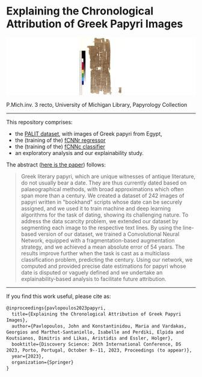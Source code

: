 # Explaining the Chronological Attribution of Greek Papyri Images
<p><img src="P.Mich.inv.%203.png"/></p>
P.Mich.inv. 3 recto, University of Michigan Library, Papyrology Collection

---

This repository comprises:
* the [PALIT dataset](https://github.com/ipavlopoulos/palit/tree/main/data/split), with images of Greek papyri from Egypt, 
* the (training of the) [fCNNr regressor](https://github.com/ipavlopoulos/palit/blob/main/code/fcnnr.ipynb) 
* the (training of the) [fCNNc classifier](https://github.com/ipavlopoulos/palit/blob/main/code/fcnnc.ipynb) 
* an exploratory analysis and our explainability study.

The abstract ([here is the paper](https://ipavlopoulos.github.io/files/pavlopoulos_et_al_2023_papyri.pdf)) follows:

> Greek literary papyri, which are unique witnesses of antique literature, do not usually bear a date. They are thus currently dated based on palaeographical methods, with broad approximations which often span more than a century. We created a dataset of 242 images of papyri written in "bookhand" scripts whose date can be securely assigned, and we used it to train machine and deep learning algorithms for the task of dating, showing its challenging nature. To address the data scarcity problem, we extended our dataset by segmenting each image to the respective text lines. By using the line-based version of our dataset, we trained a Convolutional Neural Network, equipped with a fragmentation-based augmentation strategy, and we achieved a mean absolute error of 54 years. The results improve further when the task is cast as a multiclass classification problem, predicting the century. Using our network, we computed and provided precise date estimations for papyri whose date is disputed or vaguely defined and we undertake an explainability-based analysis to facilitate future attribution. 

---
If you find this work useful, please cite as:
```
@inproceedings{pavlopoulos2023papyri,
  title={Explaining the Chronological Attribution of Greek Papyri Images},
  author={Pavlopoulos, John and Konstantinidou, Maria and Vardakas, Georgios and Marthot-Santaniello, Isabelle and Perdiki, Elpida and Koutsianos, Dimitris and Likas, Aristidis and Essler, Holger},
  booktitle={Discovery Science: 26th International Conference, DS 2023, Porto, Portugal, October 9--11, 2023, Proceedings (to appear)},
  year={2023},
  organization={Springer}
}
```
